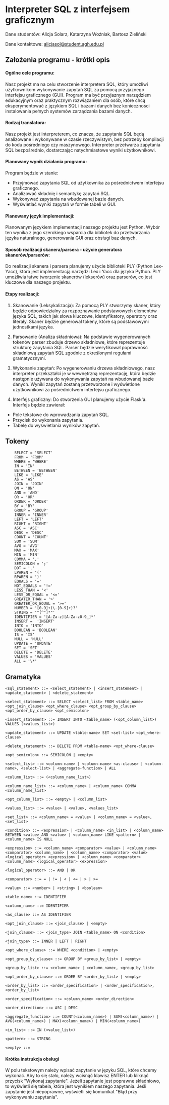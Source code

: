# Interpreter SQL z interfejsem graficznym
Dane studentów: Alicja Solarz, Katarzyna Woźniak, Bartosz Zieliński

Dane kontaktowe: alicjasol@student.agh.edu.pl

## Założenia programu - krótki opis

#### Ogólne cele programu:
Nasz projekt ma na celu stworzenie interpretera SQL, który umożliwi użytkownikom wykonywanie zapytań SQL za pomocą przyjaznego interfejsu graficznego (GUI). Program ma być przyjaznym narzędziem edukacyjnym oraz praktycznym rozwiązaniem dla osób, które chcą eksperymentować z językiem SQL i bazami danych bez konieczności instalowania pełnych systemów zarządzania bazami danych.

#### Rodzaj translatora:
Nasz projekt jest interpreterem, co znacza, że zapytania SQL będą analizowane i wykonywane w czasie rzeczywistym, bez potrzeby kompilacji do kodu pośredniego czy maszynowego. Interpreter przetwarza zapytania SQL bezpośrednio, dostarczając natychmiastowe wyniki użytkownikowi.

#### Planowany wynik działania programu:
Program będzie w stanie:
- Przyjmować zapytania SQL od użytkownika za pośrednictwem interfejsu graficznego.
- Analizować składnię i semantykę zapytań SQL.
- Wykonywać zapytania na wbudowanej bazie danych.
- Wyświetlać wyniki zapytań w formie tabeli w GUI.

#### Planowany język implementacji:
Planowanym językiem implementacji naszego projektu jest Python. Wybór ten wynika z jego szerokiego wsparcia dla bibliotek do przetwarzania języka naturalnego, generowania GUI oraz obsługi baz danych.

#### Sposób realizacji skanera/parsera - użycie generatora skanerów/parserów:

Do realizacji skanera i parsera planujemy użycie biblioteki PLY (Python Lex-Yacc), która jest implementacją narzędzi Lex i Yacc dla języka Python. PLY umożliwia łatwe tworzenie skanerów (lekserów) oraz parserów, co jest kluczowe dla naszego projektu.

#### Etapy realizacji:

1. Skanowanie (Leksykalizacja):
Za pomocą PLY stworzymy skaner, który będzie odpowiedzialny za rozpoznawanie podstawowych elementów języka SQL, takich jak słowa kluczowe, identyfikatory, operatory oraz literały.
Skaner będzie generował tokeny, które są podstawowymi jednostkami języka.

2. Parsowanie (Analiza składniowa):
Na podstawie wygenerowanych tokenów parser zbuduje drzewo składniowe, które reprezentuje strukturę zapytania SQL.
Parser będzie weryfikował poprawność składniową zapytań SQL zgodnie z określonymi regułami gramatycznymi.

3. Wykonanie zapytań:
Po wygenerowaniu drzewa składniowego, nasz interpreter przekształci je w wewnętrzną reprezentację, która będzie następnie używana do wykonywania zapytań na wbudowanej bazie danych.
Wyniki zapytań zostaną przetworzone i wyświetlone użytkownikowi za pośrednictwem interfejsu graficznego.

4. Interfejs graficzny:
Do stworzenia GUI planujemy użycie Flask'a. Interfejs będzie zawierał:
- Pole tekstowe do wprowadzania zapytań SQL.
- Przycisk do wykonania zapytania.
- Tabelę do wyświetlania wyników zapytań.

## Tokeny

```
    SELECT = 'SELECT'
    FROM = 'FROM'
    WHERE = 'WHERE'
    IN = 'IN'
    BETWEEN = 'BETWEEN'
    LIKE = 'LIKE'
    AS = 'AS'
    JOIN = 'JOIN'
    ON = 'ON'
    AND = 'AND'
    OR = 'OR'
    ORDER = 'ORDER'
    BY = 'BY'
    GROUP = 'GROUP'
    INNER = 'INNER'
    LEFT = 'LEFT'
    RIGHT = 'RIGHT'
    ASC = 'ASC'
    DESC = 'DESC'
    COUNT = 'COUNT'
    SUM = 'SUM'
    AVG = 'AVG'
    MAX = 'MAX'
    MIN = 'MIN'
    COMMA = ','
    SEMICOLON = ';'
    DOT = '.'
    LPAREN = '('
    RPAREN = ')'
    EQUALS = '='
    NOT_EQUALS = '!='
    LESS_THAN = '<'
    LESS_OR_EQUAL = '<='
    GREATER_THAN = '>'
    GREATER_OR_EQUAL = '>='
    NUMBER = '[0-9]+(\.[0-9]+)?'
    STRING = '"[^"]*"'
    IDENTIFIER = '[A-Za-z][A-Za-z0-9_]*'
    INSERT =  'INSERT'
    INTO = 'INTO'
    BOOLEAN = 'BOOLEAN'
    IS = 'IS'
    NULL = 'NULL'
    UPDATE = 'UPDATE'
    SET = 'SET'
    DELETE = 'DELETE'
    VALUES = 'VALUES'
    ALL = '\*'
```

## Gramatyka

```
<sql_statement> ::= <select_statement> | <insert_statement> | <update_statement> | <delete_statement>

<select_statement> ::= SELECT <select_list> FROM <table_name> <opt_join_clause> <opt_where_clause> <opt_group_by_clause> <opt_order_by_clause> <opt_semicolon>

<insert_statement> ::= INSERT INTO <table_name> (<opt_column_list>) VALUES (<values_list>)

<update_statement> ::= UPDATE <table-name> SET <set-list> <opt_where-clause>

<delete_statement> ::= DELETE FROM <table-name> <opt_where-clause>

<opt_semicolon> ::= SEMICOLON | <empty>

<select_list> ::= <column-name> | <column-name> <as-clause> | <column-name>, <select-list> | <aggregate-function> | ALL

<column_list> ::= (<column_name_list>)

<column_name_list> ::= <column_name> | <column_name> COMMA <column_name_list>

<opt_column_list> ::= <empty> | <column_list>

<values_list> ::= <value> | <value>, <values_list>

<set_list> ::= <column_name> = <value> | <column_name> = <value>, <set_list>

<condition> ::= <expression> | <column_name> <in_list> | <column_name> BETWEEN <value> AND <value> | <column_name> LIKE <pattern> | <column_name> IS NULL

<expression> ::= <column_name> <comparator> <value> | <column_name> <comparator> <column_name> | <column_name> <comparator> <value> <logical_operator> <expression> | <column_name> <comparator> <column_name> <logical_operator> <expression>

<logical_operator> ::= AND | OR

<comparator> ::= = | != | < | <= | > | >=

<value> ::= <number> | <string> | <boolean>

<table_name> ::= IDENTIFIER

<column_name> ::= IDENTIFIER

<as_clause> ::= AS IDENTIFIER

<opt_join_clause> ::= <join_clause> | <empty>

<join_clause> ::= <join_type> JOIN <table_name> ON <condition>

<join_type> ::= INNER | LEFT | RIGHT

<opt_where_clause> ::= WHERE <condition> | <empty>

<opt_group_by_clause> ::= GROUP BY <group_by_list> | <empty>

<group_by_list> ::= <column_name> | <column_name>, <group_by_list>

<opt_order_by_clause> ::= ORDER BY <order_by_list> | <empty>

<order_by_list> ::= <order_specification> | <order_specification>, <order_by_list>

<order_specification> ::= <column_name> <order_direction>

<order_direction> ::= ASC | DESC

<aggregate_function> ::= COUNT(<column_name>) | SUM(<column_name>) | AVG(<column_name>) | MAX(<column_name>) | MIN(<column_name>)

<in_list> ::= IN (<value_list>)

<pattern> ::= STRING

<empty> ::= 

```

#### Krótka instrukcja obsługi
W polu tekstowym należy wpisać zapytanie w języku SQL, które chcemy wykonać. Aby to się stało, należy wcisnąć klawisz ENTER lub kliknąć przycisk "Wykonaj zapytanie". Jeżeli zapytanie jest poprawne składniowo, to wyświetli się tabela, która jest wynikiem naszego zapytania. Jeśli zapytanie jest niepoprawne, wyświetli się komunikat "Błąd przy wykonywaniu zapytania".

